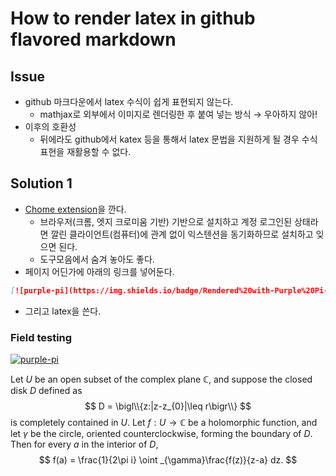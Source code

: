 # How to render latex in github flavored markdown 

## Issue 

+ github 마크다운에서 latex 수식이 쉽게 표현되지 않는다.
  + mathjax로 외부에서 이미지로 렌더링한 후 붙여 넣는 방식 &rarr; 우아하지 않아! 
+ 이후의 호환성 
  + 뒤에라도 github에서 katex 등을 통해서 latex 문법을 지원하게 될 경우 수식 표현을 재활용할 수 없다. 

## Solution 1 

+ [Chome extension](https://chrome.google.com/webstore/detail/purple-pi/ingbbliecffofmmokknelnijicfcgolb/related)을 깐다. 
  + 브라우저(크롬, 엣지 크로미움 기반) 기반으로 설치하고 계정 로그인된 상태라면 깔린 클라이언트(컴퓨터)에 관계 없이 익스텐션을 동기화하므로 설치하고 잊으면 된다. 
  + 도구모음에서 숨겨 놓아도 좋다. 
+ 페이지 어딘가에 아래의 링크를 넣어둔다. 

```md
[![purple-pi](https://img.shields.io/badge/Rendered%20with-Purple%20Pi-bd00ff?style=flat-square)](https://github.com/nschloe/purple-pi?activate)
```

+ 그리고 latex을 쓴다. 

### Field testing 

[![purple-pi](https://img.shields.io/badge/Rendered%20with-Purple%20Pi-bd00ff?style=flat-square)](https://github.com/nschloe/purple-pi?activate)

Let $U$ be an open subset of the complex plane $\mathbb{C}$, and suppose the closed
disk $D$ defined as
$$
D = \bigl\\{z:|z-z_{0}|\leq r\bigr\\}
$$
is completely contained in $U$. Let $f: U\to\mathbb{C}$ be a holomorphic function, and
let $\gamma$ be the circle, oriented counterclockwise, forming the boundary of $D$.
Then for every $a$ in the interior of $D$,
$$
f(a) = \frac{1}{2\pi i} \oint _{\gamma}\frac{f(z)}{z-a} dz.
$$
